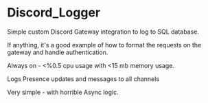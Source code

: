# Discord_Logger
Simple custom Discord Gateway integration to log to SQL database.

If anything, it's a good example of how to format the requests on the gateway and handle authentication.

Always on - <%0.5 cpu usage with <15 mb memory usage.

Logs Presence updates and messages to all channels

Very simple - with horrible Async logic.
